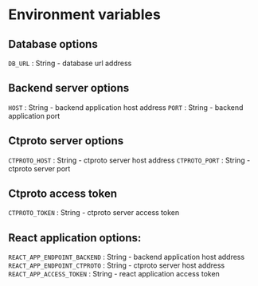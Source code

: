 # Environment variables

## Database options

`DB_URL` : String - database url address

## Backend server options

`HOST` : String - backend application host address
`PORT` : String - backend application port

## Ctproto server options

`CTPROTO_HOST` : String - ctproto server host address
`CTPROTO_PORT` : String - ctproto server port

## Ctproto access token

`CTPROTO_TOKEN` : String - ctproto server access token

## React application options:

`REACT_APP_ENDPOINT_BACKEND` : String - backend application host address
`REACT_APP_ENDPOINT_CTPROTO` : String - ctproto server host address
`REACT_APP_ACCESS_TOKEN` : String - react application access token
